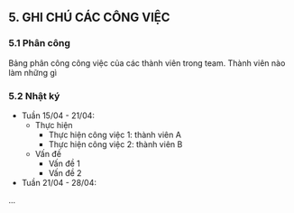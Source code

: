 ## 5. GHI CHÚ CÁC CÔNG VIỆC

### 5.1 Phân công

Bảng phân công công việc của các thành viên trong team. Thành viên nào làm những gì

### 5.2 Nhật ký

- Tuần 15/04 - 21/04: 
    - Thực hiện
        - Thực hiện công việc 1: thành viên A
        - Thực hiện công việc 2: thành viên B
    - Vấn đề
        - Vấn đề 1
        - Vấn đề 2
- Tuần 21/04 - 28/04: 

...
